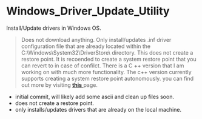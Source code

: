 # Windows_Driver_Update_Utility
Install/Update drivers in Windows OS.
> Does not download anything. Only install/updates .inf driver configuration file that are already located within the C:\\Windows\\System32\\DriverStore\\ directory.
> This does not create a restore point. It is recoended to create a system restore point that you can revert to in case of confilct.
> There is a C ++ version that I am working on with much more functionality. The c++ version currently supports creating a system restore point autonomously.
> you can find out more by visiting <a href="https://github.com/Node0o1/UpdateUtility"> **this** </a> page.
* initial commit, will likely add some ascii and clean up files soon.
* does not create a restore point.
* only installs/updates drivers that are already on the local machine.
